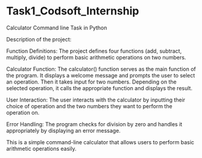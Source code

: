 # Task1_Codsoft_Internship
Calculator Command line Task in Python

Description of the project:

Function Definitions: The project defines four functions (add, subtract, multiply, divide) to perform basic arithmetic operations on two numbers.

Calculator Function: The calculator() function serves as the main function of the program. It displays a welcome message and prompts the user to select an operation. Then it takes input for two numbers. Depending on the selected operation, it calls the appropriate function and displays the result.

User Interaction: The user interacts with the calculator by inputting their choice of operation and the two numbers they want to perform the operation on.

Error Handling: The program checks for division by zero and handles it appropriately by displaying an error message.

This is a simple command-line calculator that allows users to perform basic arithmetic operations easily.
